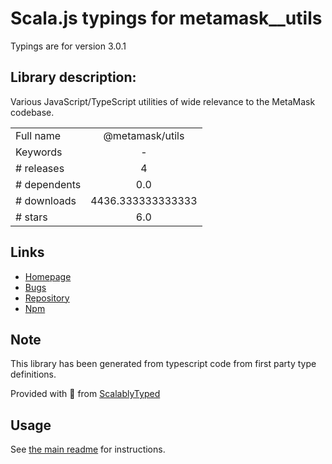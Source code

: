
# Scala.js typings for metamask__utils

Typings are for version 3.0.1

## Library description:
Various JavaScript/TypeScript utilities of wide relevance to the MetaMask codebase.

|                    |                 |
| ------------------ | :-------------: |
| Full name          | @metamask/utils |
| Keywords           | - |
| # releases         | 4 |
| # dependents       | 0.0 |
| # downloads        | 4436.333333333333 |
| # stars            | 6.0 |

## Links
- [Homepage](https://github.com/MetaMask/utils#readme)
- [Bugs](https://github.com/MetaMask/utils/issues)
- [Repository](https://github.com/MetaMask/utils)
- [Npm](https://www.npmjs.com/package/%40metamask%2Futils)
    


## Note
This library has been generated from typescript code from first party type definitions.

Provided with :purple_heart: from [ScalablyTyped](https://github.com/oyvindberg/ScalablyTyped)

## Usage
See [the main readme](../../readme.md) for instructions.


